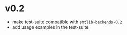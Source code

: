 # v0.2
- make test-suite compatible with `smtlib-backends-0.2`
- add usage examples in the test-suite
